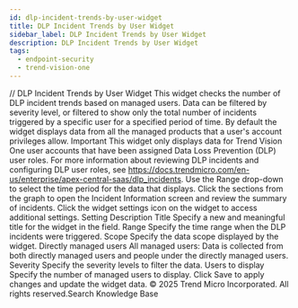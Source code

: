 ```yaml
---
id: dlp-incident-trends-by-user-widget
title: DLP Incident Trends by User Widget
sidebar_label: DLP Incident Trends by User Widget
description: DLP Incident Trends by User Widget
tags:
  - endpoint-security
  - trend-vision-one
---
```


/*<![CDATA[*/ $('#title').html($('meta[name=map-description]').attr('content')); /*]]>*/ DLP Incident Trends by User Widget This widget checks the number of DLP incident trends based on managed users. Data can be filtered by severity level, or filtered to show only the total number of incidents triggered by a specific user for a specified period of time. By default the widget displays data from all the managed products that a user's account privileges allow. Important This widget only displays data for Trend Vision One user accounts that have been assigned Data Loss Prevention (DLP) user roles. For more information about reviewing DLP incidents and configuring DLP user roles, see https://docs.trendmicro.com/en-us/enterprise/apex-central-saas/dlp_incidents. Use the Range drop-down to select the time period for the data that displays. Click the sections from the graph to open the Incident Information screen and review the summary of incidents. Click the widget settings icon on the widget to access additional settings. Setting Description Title Specify a new and meaningful title for the widget in the field. Range Specify the time range when the DLP incidents were triggered. Scope Specify the data scope displayed by the widget. Directly managed users All managed users: Data is collected from both directly managed users and people under the directly managed users. Severity Specify the severity levels to filter the data. Users to display Specify the number of managed users to display. Click Save to apply changes and update the widget data. © 2025 Trend Micro Incorporated. All rights reserved.Search Knowledge Base